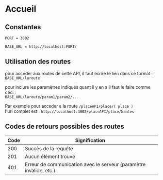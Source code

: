 # Accueil

## Constantes 

`PORT = 3002` 

`BASE_URL = http://localhost:PORT/`

## Utilisation des routes

pour acceder aux routes de cette API, il faut ecrire le lien dans ce format :    
`BASE_URL/laroute`

pour inclure les paramètres indiqués quant il y en a il faut le faire comme ceci :   
`BASE_URL/laroute/param1/param2/...`   

Par exemple pour acceder a la route `/placeAPI/place/( place )`   
l'url complet est : `http://localhost:3002/placeAPI/place/Nantes`

## Codes de retours possibles des routes 

| Code | Signification                                      |
|------|----------------------------------------------------|
| 200  | Succès de la requête                               |
| 201  | Aucun élément trouvé                               |
| 401  | Erreur de communication avec le serveur (paramètre invalide, etc.) |
